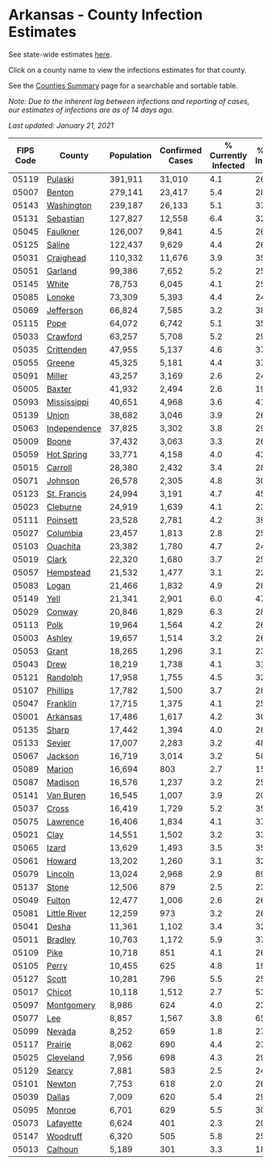 # Arkansas - County Infection Estimates

See state-wide estimates [here](/infections/us-ar).

Click on a county name to view the infections estimates for that county.

See the [Counties Summary](/infections/summary-counties) page for a searchable and sortable table.

*Note: Due to the inherent lag between infections and reporting of cases, our estimates of infections are as of 14 days ago.*

*Last updated: January 21, 2021*

|   FIPS Code |                       County |   Population |   Confirmed Cases |   % Currently Infected |   % Total Infected |
|-------------|------------------------------|--------------|-------------------|------------------------|--------------------|
|       05119 |           [Pulaski](pulaski) |      391,911 |            31,010 |                    4.1 |               26.7 |
|       05007 |             [Benton](benton) |      279,141 |            23,417 |                    5.4 |               28.5 |
|       05143 |     [Washington](washington) |      239,187 |            26,133 |                    5.1 |               37.3 |
|       05131 |       [Sebastian](sebastian) |      127,827 |            12,558 |                    6.4 |               32.9 |
|       05045 |         [Faulkner](faulkner) |      126,007 |             9,841 |                    4.5 |               26.0 |
|       05125 |             [Saline](saline) |      122,437 |             9,629 |                    4.4 |               26.0 |
|       05031 |       [Craighead](craighead) |      110,332 |            11,676 |                    3.9 |               35.2 |
|       05051 |           [Garland](garland) |       99,386 |             7,652 |                    5.2 |               25.8 |
|       05145 |               [White](white) |       78,753 |             6,045 |                    4.1 |               25.1 |
|       05085 |             [Lonoke](lonoke) |       73,309 |             5,393 |                    4.4 |               24.1 |
|       05069 |       [Jefferson](jefferson) |       66,824 |             7,585 |                    3.2 |               38.7 |
|       05115 |                 [Pope](pope) |       64,072 |             6,742 |                    5.1 |               35.5 |
|       05033 |         [Crawford](crawford) |       63,257 |             5,708 |                    5.2 |               29.6 |
|       05035 |     [Crittenden](crittenden) |       47,955 |             5,137 |                    4.6 |               37.3 |
|       05055 |             [Greene](greene) |       45,325 |             5,181 |                    4.4 |               37.6 |
|       05091 |             [Miller](miller) |       43,257 |             3,169 |                    2.6 |               24.6 |
|       05005 |             [Baxter](baxter) |       41,932 |             2,494 |                    2.6 |               19.4 |
|       05093 |   [Mississippi](mississippi) |       40,651 |             4,968 |                    3.6 |               41.2 |
|       05139 |               [Union](union) |       38,682 |             3,046 |                    3.9 |               26.4 |
|       05063 | [Independence](independence) |       37,825 |             3,302 |                    3.8 |               29.2 |
|       05009 |               [Boone](boone) |       37,432 |             3,063 |                    3.3 |               26.7 |
|       05059 |     [Hot Spring](hot-spring) |       33,771 |             4,158 |                    4.0 |               43.3 |
|       05015 |           [Carroll](carroll) |       28,380 |             2,432 |                    3.4 |               28.6 |
|       05071 |           [Johnson](johnson) |       26,578 |             2,305 |                    4.8 |               30.2 |
|       05123 |   [St. Francis](st.-francis) |       24,994 |             3,191 |                    4.7 |               45.3 |
|       05023 |         [Cleburne](cleburne) |       24,919 |             1,639 |                    4.1 |               23.2 |
|       05111 |         [Poinsett](poinsett) |       23,528 |             2,781 |                    4.2 |               39.1 |
|       05027 |         [Columbia](columbia) |       23,457 |             1,813 |                    2.8 |               25.6 |
|       05103 |         [Ouachita](ouachita) |       23,382 |             1,780 |                    4.7 |               24.8 |
|       05019 |               [Clark](clark) |       22,320 |             1,680 |                    3.7 |               25.3 |
|       05057 |       [Hempstead](hempstead) |       21,532 |             1,477 |                    3.1 |               22.9 |
|       05083 |               [Logan](logan) |       21,466 |             1,832 |                    4.9 |               28.3 |
|       05149 |                 [Yell](yell) |       21,341 |             2,901 |                    6.0 |               47.6 |
|       05029 |             [Conway](conway) |       20,846 |             1,829 |                    6.3 |               28.9 |
|       05113 |                 [Polk](polk) |       19,964 |             1,564 |                    4.2 |               26.0 |
|       05003 |             [Ashley](ashley) |       19,657 |             1,514 |                    3.2 |               26.0 |
|       05053 |               [Grant](grant) |       18,265 |             1,296 |                    3.1 |               23.7 |
|       05043 |                 [Drew](drew) |       18,219 |             1,738 |                    4.1 |               31.8 |
|       05121 |         [Randolph](randolph) |       17,958 |             1,755 |                    4.5 |               32.5 |
|       05107 |         [Phillips](phillips) |       17,782 |             1,500 |                    3.7 |               28.5 |
|       05047 |         [Franklin](franklin) |       17,715 |             1,375 |                    4.1 |               25.2 |
|       05001 |         [Arkansas](arkansas) |       17,486 |             1,617 |                    4.2 |               30.0 |
|       05135 |               [Sharp](sharp) |       17,442 |             1,394 |                    4.0 |               26.5 |
|       05133 |             [Sevier](sevier) |       17,007 |             2,283 |                    3.2 |               48.0 |
|       05067 |           [Jackson](jackson) |       16,719 |             3,014 |                    3.2 |               58.9 |
|       05089 |             [Marion](marion) |       16,694 |               803 |                    2.7 |               15.7 |
|       05087 |           [Madison](madison) |       16,576 |             1,237 |                    3.2 |               25.2 |
|       05141 |       [Van Buren](van-buren) |       16,545 |             1,007 |                    3.9 |               20.2 |
|       05037 |               [Cross](cross) |       16,419 |             1,729 |                    5.2 |               35.1 |
|       05075 |         [Lawrence](lawrence) |       16,406 |             1,834 |                    4.1 |               37.2 |
|       05021 |                 [Clay](clay) |       14,551 |             1,502 |                    3.2 |               33.9 |
|       05065 |               [Izard](izard) |       13,629 |             1,493 |                    3.5 |               35.7 |
|       05061 |             [Howard](howard) |       13,202 |             1,260 |                    3.1 |               32.9 |
|       05079 |           [Lincoln](lincoln) |       13,024 |             2,968 |                    2.9 |               89.4 |
|       05137 |               [Stone](stone) |       12,506 |               879 |                    2.5 |               23.4 |
|       05049 |             [Fulton](fulton) |       12,477 |             1,006 |                    2.6 |               26.5 |
|       05081 | [Little River](little-river) |       12,259 |               973 |                    3.2 |               26.5 |
|       05041 |               [Desha](desha) |       11,361 |             1,102 |                    3.4 |               32.9 |
|       05011 |           [Bradley](bradley) |       10,763 |             1,172 |                    5.9 |               37.2 |
|       05109 |                 [Pike](pike) |       10,718 |               851 |                    4.1 |               26.5 |
|       05105 |               [Perry](perry) |       10,455 |               625 |                    4.8 |               19.7 |
|       05127 |               [Scott](scott) |       10,281 |               796 |                    5.5 |               25.4 |
|       05017 |             [Chicot](chicot) |       10,118 |             1,512 |                    2.7 |               53.7 |
|       05097 |     [Montgomery](montgomery) |        8,986 |               624 |                    4.0 |               23.1 |
|       05077 |                   [Lee](lee) |        8,857 |             1,567 |                    3.8 |               65.1 |
|       05099 |             [Nevada](nevada) |        8,252 |               659 |                    1.8 |               27.0 |
|       05117 |           [Prairie](prairie) |        8,062 |               690 |                    4.4 |               27.9 |
|       05025 |       [Cleveland](cleveland) |        7,956 |               698 |                    4.3 |               29.5 |
|       05129 |             [Searcy](searcy) |        7,881 |               583 |                    2.5 |               24.5 |
|       05101 |             [Newton](newton) |        7,753 |               618 |                    2.0 |               26.7 |
|       05039 |             [Dallas](dallas) |        7,009 |               620 |                    5.4 |               29.2 |
|       05095 |             [Monroe](monroe) |        6,701 |               629 |                    5.5 |               30.5 |
|       05073 |       [Lafayette](lafayette) |        6,624 |               401 |                    2.3 |               20.1 |
|       05147 |         [Woodruff](woodruff) |        6,320 |               505 |                    5.8 |               25.9 |
|       05013 |           [Calhoun](calhoun) |        5,189 |               301 |                    3.3 |               18.7 |